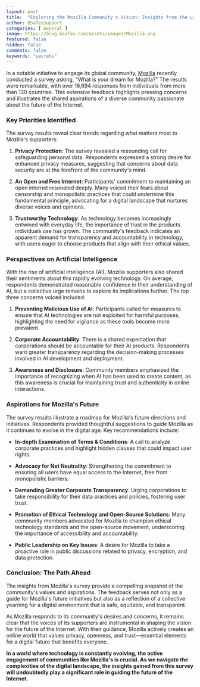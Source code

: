 ```yaml
---
layout: post
title:  "Exploring the Mozilla Community's Vision: Insights from the Latest Survey"
author: BSafesSupport
categories: [ General ]
image: https://blog.bsafes.com/assets/images/Mozilla.png
featured: false 
hidden: false
comments: false
keywords: "secrets"
---
```


In a notable initiative to engage its global community, [Mozilla](https://www.mozilla.org/en-US/) recently conducted a survey asking, "What is your dream for Mozilla?" The results were remarkable, with over 16,694 responses from individuals from more than 130 countries. This extensive feedback highlights pressing concerns and illustrates the shared aspirations of a diverse community passionate about the future of the Internet. 

### Key Priorities Identified

The survey results reveal clear trends regarding what matters most to Mozilla's supporters:

1. **Privacy Protection**: The survey revealed a resounding call for safeguarding personal data. Respondents expressed a strong desire for enhanced privacy measures, suggesting that concerns about data security are at the forefront of the community's mind.

2. **An Open and Free Internet**: Participants' commitment to maintaining an open internet resonated deeply. Many voiced their fears about censorship and monopolistic practices that could undermine this fundamental principle, advocating for a digital landscape that nurtures diverse voices and opinions.

3. **Trustworthy Technology**: As technology becomes increasingly entwined with everyday life, the importance of trust in the products individuals use has grown. The community's feedback indicates an apparent demand for transparency and accountability in technology, with users eager to choose products that align with their ethical values.

### Perspectives on Artificial Intelligence

With the rise of artificial intelligence (AI), Mozilla supporters also shared their sentiments about this rapidly evolving technology. On average, respondents demonstrated reasonable confidence in their understanding of AI, but a collective urge remains to explore its implications further. The top three concerns voiced included:

1. **Preventing Malicious Use of AI**: Participants called for measures to ensure that AI technologies are not exploited for harmful purposes, highlighting the need for vigilance as these tools become more prevalent.

2. **Corporate Accountability**: There is a shared expectation that corporations should be accountable for their AI products. Respondents want greater transparency regarding the decision-making processes involved in AI development and deployment.

3. **Awareness and Disclosure**: Community members emphasized the importance of recognizing when AI has been used to create content, as this awareness is crucial for maintaining trust and authenticity in online interactions.

### Aspirations for Mozilla's Future

The survey results illustrate a roadmap for Mozilla's future directions and initiatives. Respondents provided thoughtful suggestions to guide Mozilla as it continues to evolve in the digital age. Key recommendations include:

- **In-depth Examination of Terms & Conditions**: A call to analyze corporate practices and highlight hidden clauses that could impact user rights.
  
- **Advocacy for Net Neutrality**: Strengthening the commitment to ensuring all users have equal access to the Internet, free from monopolistic barriers.

- **Demanding Greater Corporate Transparency**: Urging corporations to take responsibility for their data practices and policies, fostering user trust.

- **Promotion of Ethical Technology and Open-Source Solutions**: Many community members advocated for Mozilla to champion ethical technology standards and the open-source movement, underscoring the importance of accessibility and accountability.

- **Public Leadership on Key Issues**: A desire for Mozilla to take a proactive role in public discussions related to privacy, encryption, and data protection.

### Conclusion: The Path Ahead

The insights from Mozilla's survey provide a compelling snapshot of the community's values and aspirations. The feedback serves not only as a guide for Mozilla's future initiatives but also as a reflection of a collective yearning for a digital environment that is safe, equitable, and transparent.

As Mozilla responds to its community's desires and concerns, it remains clear that the voices of its supporters are instrumental in shaping the vision for the future of the Internet. With their guidance, Mozilla actively creates an online world that values privacy, openness, and trust—essential elements for a digital future that benefits everyone.

**In a world where technology is constantly evolving, the active engagement of communities like Mozilla's is crucial. As we navigate the complexities of the digital landscape, the insights gained from this survey will undoubtedly play a significant role in guiding the future of the Internet.**
